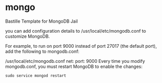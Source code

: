 # mongo
Bastille Template for MongoDB Jail


you can add configuration details to /usr/local/etc/mongodb.conf to customize MongoDB.

For example, to run on port 9000 instead of port 27017 (the default port), add the following to mongodb.conf:

/usr/local/etc/mongodb.conf
	net:
    		port: 9000
Every time you modify mongodb.conf, you must restart MongoDB to enable the changes:

	sudo service mongod restart
